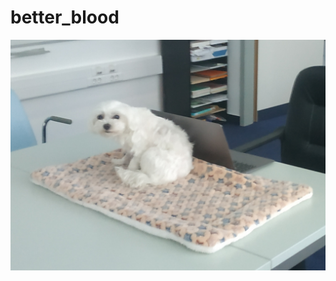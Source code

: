 # better_blood
![alt text](  https://github.com/JNSchwartz/better_blood/blob/main/IMG_20221019_165459.jpg?raw=true)
